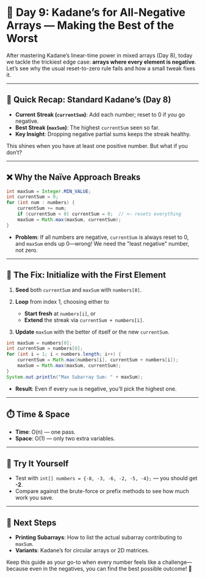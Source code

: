 # 📘 Day 9: Kadane’s for All-Negative Arrays — Making the Best of the Worst

After mastering Kadane’s linear-time power in mixed arrays (Day 8), today we tackle the trickiest edge case: **arrays where every element is negative**. Let’s see why the usual reset-to-zero rule fails and how a small tweak fixes it.

---

## 🔄 Quick Recap: Standard Kadane’s (Day 8)

* **Current Streak (`currentSum`)**: Add each number; reset to 0 if you go negative.
* **Best Streak (`maxSum`)**: The highest `currentSum` seen so far.
* **Key Insight**: Dropping negative partial sums keeps the streak healthy.

This shines when you have at least one positive number. But what if you don’t?

---

## ❌ Why the Naïve Approach Breaks

```java
int maxSum = Integer.MIN_VALUE;
int currentSum = 0;
for (int num : numbers) {
    currentSum += num;
    if (currentSum < 0) currentSum = 0;  // <– resets everything
    maxSum = Math.max(maxSum, currentSum);
}
```

* **Problem**: If all numbers are negative, `currentSum` is always reset to 0, and `maxSum` ends up 0—wrong! We need the "least negative" number, not zero.

---

## 🌟 The Fix: Initialize with the First Element

1. **Seed** both `currentSum` and `maxSum` with `numbers[0]`.
2. **Loop** from index 1, choosing either to

   * **Start fresh** at `numbers[i]`, or
   * **Extend** the streak via `currentSum + numbers[i]`.
3. **Update** `maxSum` with the better of itself or the new `currentSum`.

```java
int maxSum = numbers[0];
int currentSum = numbers[0];
for (int i = 1; i < numbers.length; i++) {
    currentSum = Math.max(numbers[i], currentSum + numbers[i]);
    maxSum = Math.max(maxSum, currentSum);
}
System.out.println("Max Subarray Sum: " + maxSum);
```

* **Result**: Even if every `num` is negative, you’ll pick the highest one.

---

## ⏱️ Time & Space

* **Time**: O(n) — one pass.
* **Space**: O(1) — only two extra variables.

---

## 🚀 Try It Yourself

* Test with `int[] numbers = {-8, -3, -6, -2, -5, -4};` — you should get **-2**.
* Compare against the brute-force or prefix methods to see how much work you save.

---

## 🔮 Next Steps

* **Printing Subarrays**: How to list the actual subarray contributing to `maxSum`.
* **Variants**: Kadane’s for circular arrays or 2D matrices.

Keep this guide as your go-to when every number feels like a challenge—because even in the negatives, you can find the best possible outcome! 🚀

